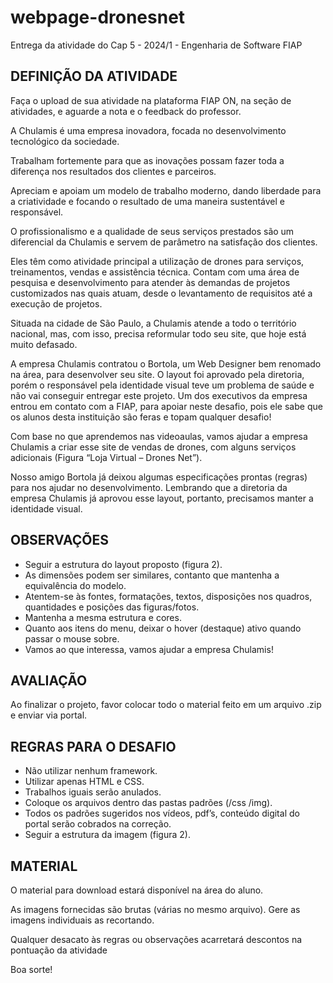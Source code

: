 # webpage-dronesnet

Entrega da atividade do Cap 5 - 2024/1 - Engenharia de Software FIAP

## DEFINIÇÃO DA ATIVIDADE

Faça o upload de sua atividade na plataforma FIAP ON, na seção de atividades, e aguarde a nota e o feedback do professor.

A Chulamis é uma empresa inovadora, focada no desenvolvimento tecnológico da sociedade.

Trabalham fortemente para que as inovações possam fazer toda a diferença nos resultados dos clientes e parceiros.

Apreciam e apoiam um modelo de trabalho moderno, dando liberdade para a criatividade e focando o resultado de uma maneira sustentável e responsável.

O profissionalismo e a qualidade de seus serviços prestados são um diferencial da Chulamis e servem de parâmetro na satisfação dos clientes.

Eles têm como atividade principal a utilização de drones para serviços, treinamentos, vendas e assistência técnica. Contam com uma área de pesquisa e desenvolvimento para atender às demandas de projetos customizados nas quais atuam, desde o levantamento de requisitos até a execução de projetos.

Situada na cidade de São Paulo, a Chulamis atende a todo o território nacional, mas, com isso, precisa reformular todo seu site, que hoje está muito defasado.

A empresa Chulamis contratou o Bortola, um Web Designer bem renomado na área, para desenvolver seu site. O layout foi aprovado pela diretoria, porém o responsável pela identidade visual teve um problema de saúde e não vai conseguir entregar este projeto. Um dos executivos da empresa entrou em contato com a FIAP, para apoiar neste desafio, pois ele sabe que os alunos desta instituição são feras e topam qualquer desafio!   

Com base no que aprendemos nas videoaulas, vamos ajudar a empresa Chulamis a criar esse site de vendas de drones, com alguns serviços adicionais (Figura “Loja Virtual – Drones Net”).

Nosso amigo Bortola já deixou algumas especificações prontas (regras) para nos ajudar no desenvolvimento. Lembrando que a diretoria da empresa Chulamis já aprovou esse layout, portanto, precisamos manter a identidade visual.

## OBSERVAÇÕES

- Seguir a estrutura do layout proposto (figura 2).
- As dimensões podem ser similares, contanto que mantenha a equivalência do modelo.
- Atentem-se às fontes, formatações, textos, disposições nos quadros, quantidades e posições das figuras/fotos.
- Mantenha a mesma estrutura e cores.
- Quanto aos itens do menu, deixar o hover (destaque) ativo quando passar o mouse sobre.
- Vamos ao que interessa, vamos ajudar a empresa Chulamis!

## AVALIAÇÃO

Ao finalizar o projeto, favor colocar todo o material feito em um arquivo .zip e enviar via portal.

## REGRAS PARA O DESAFIO

- Não utilizar nenhum framework.
- Utilizar apenas HTML e CSS.
- Trabalhos iguais serão anulados.
- Coloque os arquivos dentro das pastas padrões (/css /img).
- Todos os padrões sugeridos nos vídeos, pdf’s, conteúdo digital do portal serão cobrados na correção. 
- Seguir a estrutura da imagem (figura 2).

## MATERIAL

O material para download estará disponível na área do aluno.

As imagens fornecidas são brutas (várias no mesmo arquivo). Gere as imagens individuais as recortando.

Qualquer desacato às regras ou observações acarretará descontos na pontuação da atividade
 
Boa sorte!
